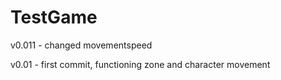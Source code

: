 # TestGame



v0.011 - changed movementspeed

v0.01 - first commit, functioning zone and character movement
